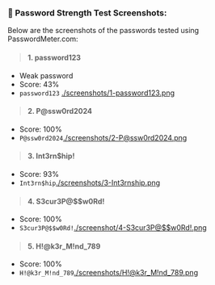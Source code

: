 ### 📸 Password Strength Test Screenshots:

Below are the screenshots of the passwords tested using PasswordMeter.com:

> #### 1. **password123**
   - Weak password
   - Score: 43%
   - `password123` [./screenshots/1-password123.png](https://github.com/0xV1RU/Elevate_lab_intern/blob/main/task-6/screenshots/password123.jpg)

> #### 2. **P@ssw0rd2024**
   - Score: 100%
   - `P@ssw0rd2024`[./screenshots/2-P@ssw0rd2024.png](https://github.com/0xV1RU/Elevate_lab_intern/blob/main/task-6/screenshots/P%40ssw0rd2024.jpg)

> #### 3. **Int3rn$hip!**
   - Score: 93%
   - `Int3rn$hip`[./screenshots/3-Int3rnship.png](https://github.com/0xV1RU/Elevate_lab_intern/blob/main/task-6/screenshots/Int3rn%24hip!.jpg)

> #### 4. **S3cur3P@$$w0Rd!**
   - Score: 100%
   - `S3cur3P@$$w0Rd!`[./screenshot/4-S3cur3P@$$w0Rd!.png](https://github.com/0xV1RU/Elevate_lab_intern/blob/main/task-6/screenshots/S3cur3P%40%24%24w0Rd!.jpg)

> #### 5. **H!@k3r_M!nd_789**
   - Score: 100%
   - `H!@k3r_M!nd_789`[./screenshots/H!@k3r_M!nd_789.png](https://github.com/0xV1RU/Elevate_lab_intern/blob/main/task-6/screenshots/H!%40k3r_M!nd_789.jpg)

